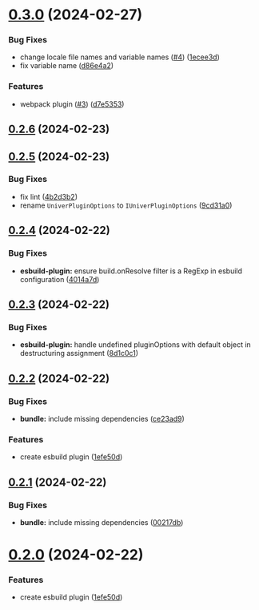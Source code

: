 

# [0.3.0](https://github.com/dream-num/univer-plugins/compare/v0.2.6...v0.3.0) (2024-02-27)


### Bug Fixes

* change locale file names and variable names ([#4](https://github.com/dream-num/univer-plugins/issues/4)) ([1ecee3d](https://github.com/dream-num/univer-plugins/commit/1ecee3d16447e499b74fc07204c05f7510f48244))
* fix variable name ([d86e4a2](https://github.com/dream-num/univer-plugins/commit/d86e4a2e2a1504c1c9355b505b0f5d9863775255))


### Features

* webpack plugin ([#3](https://github.com/dream-num/univer-plugins/issues/3)) ([d7e5353](https://github.com/dream-num/univer-plugins/commit/d7e53537d4bb5d8f38a43f50f47e7246f51f5e3f))

## [0.2.6](https://github.com/dream-num/univer-plugins/compare/v0.2.5...v0.2.6) (2024-02-23)

## [0.2.5](https://github.com/dream-num/univer-plugins/compare/v0.2.4...v0.2.5) (2024-02-23)


### Bug Fixes

* fix lint ([4b2d3b2](https://github.com/dream-num/univer-plugins/commit/4b2d3b28d0ac396e6c7a0434aa86474e5b994617))
* rename `UniverPluginOptions` to `IUniverPluginOptions` ([9cd31a0](https://github.com/dream-num/univer-plugins/commit/9cd31a0d9e23a18f9deeb046512578fc7f06fb7c))

## [0.2.4](https://github.com/dream-num/univer-plugins/compare/v0.2.3...v0.2.4) (2024-02-22)


### Bug Fixes

* **esbuild-plugin:** ensure build.onResolve filter is a RegExp in esbuild configuration ([4014a7d](https://github.com/dream-num/univer-plugins/commit/4014a7dba8ad80e28d8f75bd5ea8371c4f2864f2))

## [0.2.3](https://github.com/dream-num/univer-plugins/compare/v0.2.2...v0.2.3) (2024-02-22)


### Bug Fixes

* **esbuild-plugin:** handle undefined pluginOptions with default object in destructuring assignment ([8d1c0c1](https://github.com/dream-num/univer-plugins/commit/8d1c0c1bf49356ccc0b35beaa29acc733795eb62))

## [0.2.2](https://github.com/dream-num/univer-plugins/compare/v0.1.1...v0.2.2) (2024-02-22)


### Bug Fixes

* **bundle:** include missing dependencies ([ce23ad9](https://github.com/dream-num/univer-plugins/commit/ce23ad97823fe28c34960261d5bb300900c65229))


### Features

* create esbuild plugin ([1efe50d](https://github.com/dream-num/univer-plugins/commit/1efe50da373ddc3867ba9a7dd54af712f624d42b))

## [0.2.1](https://github.com/dream-num/univer-plugins/compare/v0.2.0...v0.2.1) (2024-02-22)


### Bug Fixes

* **bundle:** include missing dependencies ([00217db](https://github.com/dream-num/univer-plugins/commit/00217db312f31668feb84ca1adfaf202bac0d6a7))

# [0.2.0](https://github.com/dream-num/univer-plugins/compare/v0.1.1...v0.2.0) (2024-02-22)


### Features

* create esbuild plugin ([1efe50d](https://github.com/dream-num/univer-plugins/commit/1efe50da373ddc3867ba9a7dd54af712f624d42b))
